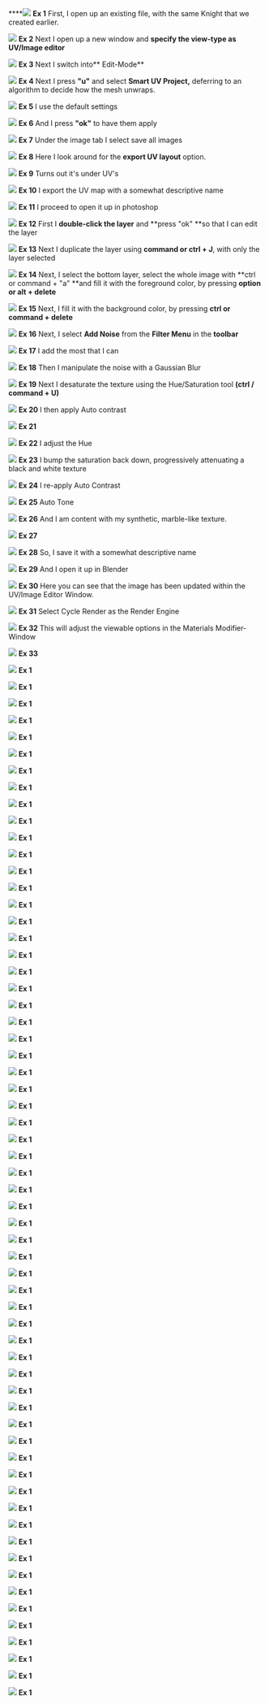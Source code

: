 ****![](/assets/set_1.png)
**Ex 1**
First, I open up an existing file, with the same Knight that we created earlier.

![](/assets/set_2.png)
**Ex 2**
Next I open up a new window and **specify the view-type as UV/Image editor**

![](/assets/set_3.png)
**Ex 3**
Next I switch into** Edit-Mode**

![](/assets/set_4.png)
**Ex 4**
Next I press **"u"** and select **Smart UV Project,** deferring to an algorithm to decide how the mesh unwraps.

![](/assets/set_5.png)
**Ex 5**
I use the default settings

![](/assets/set_6.png)
**Ex 6**
And I press **"ok"** to have them apply

![](/assets/set_7.png)
**Ex 7**
Under the image tab I select save all images

![](/assets/set_8.png)
**Ex 8**
Here I look around for the **export UV layout** option.

![](/assets/set_9.png)
**Ex 9**
Turns out it's under UV's

![](/assets/set_10.png)
**Ex 10**
I export the UV map with a somewhat descriptive name

![](/assets/set_11.png)
**Ex 11**
I proceed to open it up in photoshop 

![](/assets/set_12.png)
**Ex 12**
First I **double-click the layer** and **press "ok" **so that I can edit the layer

![](/assets/set_13.png)
**Ex 13** 
Next I duplicate the layer using **command or ctrl + J**, with only the layer selected

![](/assets/set_14.png)
**Ex 14** 
Next, I select the bottom layer, select the whole image with **ctrl or command + "a" **and fill it with the foreground color, by pressing **option or alt + delete**

![](/assets/set_15.png)
**Ex 15**
Next, I fill it with the background color, by pressing **ctrl or command + delete**

![](/assets/set_16.png)
**Ex 16**
Next, I select **Add Noise** from the **Filter Menu** in the **toolbar**

![](/assets/set_17.png)
**Ex 17**
I add the most that I can

![](/assets/set_18.png)
**Ex 18**
Then I manipulate the noise with a Gaussian Blur

![](/assets/set_19.png)
**Ex 19**
Next I desaturate the texture using the Hue/Saturation tool **(ctrl / command + U)**

![](/assets/set_20.png)
**Ex 20**
I then apply Auto contrast

![](/assets/set_21.png)
**Ex 21**

![](/assets/set_22.png)
**Ex 22**
I adjust the Hue

![](/assets/set_23.png)
**Ex 23**
I bump the saturation back down, progressively attenuating a black and white texture

![](/assets/set_24.png)
**Ex 24**
I re-apply Auto Contrast

![](/assets/set_25.png)
**Ex 25**
Auto Tone

![](/assets/set_26.png)
**Ex 26**
And I am content with my synthetic, marble-like texture.

![](/assets/set_27.png)
**Ex 27**

![](/assets/set_28.png)
**Ex 28**
So, I save it with a somewhat descriptive name

![](/assets/set_29.png)
**Ex 29**
And I open it up in Blender

![](/assets/set_30.png)
**Ex 30**
Here you can see that the image has been updated within the UV/Image Editor Window.

![](/assets/set_31.png)
**Ex 31**
Select Cycle Render as the Render Engine

![](/assets/set_32.png)
**Ex 32**
This will adjust the viewable options in the Materials Modifier-Window

![](/assets/set_33.png)
**Ex 33**

![](/assets/set_34.png)
**Ex 1**

![](/assets/set_35.png)
**Ex 1**

![](/assets/set_36.png)
**Ex 1**

![](/assets/set_37.png)
**Ex 1**

![](/assets/set_38.png)
**Ex 1**

![](/assets/set_39.png)
**Ex 1**

![](/assets/set_40.png)
**Ex 1**

![](/assets/set_41.png)
**Ex 1**

![](/assets/set_42.png)
**Ex 1**

![](/assets/set_43.png)
**Ex 1**

![](/assets/set_44.png)
**Ex 1**

![](/assets/set_45.png)
**Ex 1**

![](/assets/set_46.png)
**Ex 1**

![](/assets/set_47.png)
**Ex 1**

![](/assets/set_48.png)
**Ex 1**

![](/assets/set_49.png)
**Ex 1**

![](/assets/set_50.png)
**Ex 1**

![](/assets/set_51.png)
**Ex 1**

![](/assets/set_52.png)
**Ex 1**

![](/assets/set_53.png)
**Ex 1**

![](/assets/set_54.png)
**Ex 1**

![](/assets/set_55.png)
**Ex 1**

![](/assets/set_56.png)
**Ex 1**

![](/assets/set_57.png)
**Ex 1**

![](/assets/set_58.png)
**Ex 1**

![](/assets/set_59.png)
**Ex 1**

![](/assets/set_60.png)
**Ex 1**

![](/assets/set_71.png)
**Ex 1**

![](/assets/set_72.png)
**Ex 1**

![](/assets/set_73.png)
**Ex 1**

![](/assets/set_74.png)
**Ex 1**

![](/assets/set_75.png)
**Ex 1**

![](/assets/set_76.png)
**Ex 1**

![](/assets/set_77.png)
**Ex 1**

![](/assets/set_78.png)
**Ex 1**

![](/assets/set_79.png)
**Ex 1**

![](/assets/set_80.png)
**Ex 1**

![](/assets/set_81.png)
**Ex 1**

![](/assets/set_82.png)
**Ex 1**

![](/assets/set_83.png)
**Ex 1**

![](/assets/set_84.png)
**Ex 1**

![](/assets/set_85.png)
**Ex 1**

![](/assets/set_86.png)
**Ex 1**

![](/assets/set_87.png)
**Ex 1**

![](/assets/set_88.png)
**Ex 1**

![](/assets/set_89.png)
**Ex 1**

![](/assets/set_90.png)
**Ex 1**

![](/assets/set_91.png)
**Ex 1**

![](/assets/set_92.png)
**Ex 1**

![](/assets/set_93.png)
**Ex 1**

![](/assets/set_94.png)
**Ex 1**

![](/assets/set_95.png)
**Ex 1**

![](/assets/set_96.png)
**Ex 1**

![](/assets/set_97.png)
**Ex 1**

![](/assets/set_98.png)
**Ex 1**

![](/assets/set_99.png)
**Ex 1**

![](/assets/set_100.png)
**Ex 1**

![](/assets/set_101.png)
**Ex 1**

![](/assets/set_102.png)
**Ex 1**

![](/assets/set_103.png)
**Ex 1**

![](/assets/set_104.png)
**Ex 1**

![](/assets/set_105.png)
**Ex 1**

